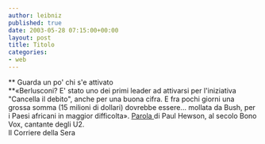 ```yaml
---
author: leibniz
published: true
date: 2003-05-28 07:15:00+00:00
layout: post
title: Titolo
categories:
- web
---
```


 **   Guarda un po' chi s'e attivato   
**«Berlusconi? E' stato uno dei primi leader ad attivarsi per l'iniziativa "Cancella il debito", anche per una buona cifra. E fra pochi giorni una grossa somma (15 milioni di dollari) dovrebbe essere... mollata da Bush, per i Paesi africani in maggior difficolta». [   Parola ](http://www.corriere.it/edicola/index.jsp?path=SPETTACOLI&doc=BIOG)di Paul Hewson, al secolo Bono Vox, cantante degli U2.   
Il Corriere della Sera
